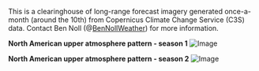 This is a clearinghouse of long-range forecast imagery generated once-a-month (around the 10th) from Copernicus Climate Change Service (C3S) data. Contact Ben Noll (@<a href="https://twitter.com/BenNollWeather">BenNollWeather</a>) for more information.

**North American upper atmosphere pattern - season 1**
![Image](https://raw.githubusercontent.com/Dreamsh0t/copernicus_imagery/main/c3s_height_season1.png)

**North American upper atmosphere pattern - season 2**
![Image](https://raw.githubusercontent.com/Dreamsh0t/copernicus_imagery/main/c3s_height_season2.png)
